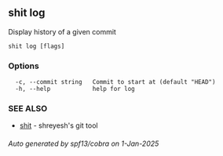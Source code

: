 ## shit log

Display history of a given commit

```
shit log [flags]
```

### Options

```
  -c, --commit string   Commit to start at (default "HEAD")
  -h, --help            help for log
```

### SEE ALSO

* [shit](shit.md)	 - shreyesh's git tool

###### Auto generated by spf13/cobra on 1-Jan-2025
